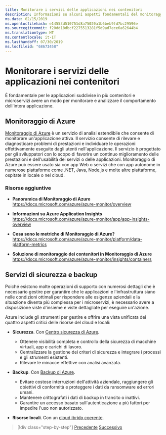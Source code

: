 ```yaml
---
title: Monitorare i servizi delle applicazioni nei contenitori
description: Informazioni su alcuni aspetti fondamentali del monitoraggio delle architetture dei contenitori
ms.date: 02/15/2019
ms.openlocfilehash: e14553d510751d8a75020a1b6beb9fd7bc29596e
ms.sourcegitcommit: f20dd18dbcf2275513281f5d9ad7ece6a62644b4
ms.translationtype: HT
ms.contentlocale: it-IT
ms.lasthandoff: 07/30/2019
ms.locfileid: "68673458"
---
```

# <a name="monitor-containerized-application-services"></a>Monitorare i servizi delle applicazioni nei contenitori

È fondamentale per le applicazioni suddivise in più contenitori e microservizi avere un modo per monitorare e analizzare il comportamento dell'intera applicazione.

## <a name="azure-monitor"></a>Monitoraggio di Azure

[Monitoraggio di Azure](https://azure.microsoft.com/services/monitor/) è un servizio di analisi estendibile che consente di monitorare un'applicazione attiva. Il servizio consente di rilevare e diagnosticare problemi di prestazioni e individuare le operazioni effettivamente eseguite dagli utenti nell'applicazione. Il servizio è progettato per gli sviluppatori con lo scopo di favorire un continuo miglioramento delle prestazioni e dell'usabilità dei servizi o delle applicazioni. Monitoraggio di Azure può essere usato sia con app Web o servizi che con app autonome in numerose piattaforme come .NET, Java, Node.js e molte altre piattaforme, ospitate in locale o nel cloud.

### <a name="additional-resources"></a>Risorse aggiuntive

- **Panoramica di Monitoraggio di Azure** \
  <https://docs.microsoft.com/azure/azure-monitor/overview>

- **Informazioni su Azure Application Insights** \
  <https://docs.microsoft.com/azure/azure-monitor/app/app-insights-overview>

- **Cosa sono le metriche di Monitoraggio di Azure?** \
  <https://docs.microsoft.com/azure/azure-monitor/platform/data-platform-metrics>

- **Soluzione di monitoraggio dei contenitori in Monitoraggio di Azure** \
  <https://docs.microsoft.com/azure/azure-monitor/insights/containers>

## <a name="security-and-backup-services"></a>Servizi di sicurezza e backup

Poiché esistono molte operazioni di supporto con numerosi dettagli che è necessario gestire per garantire che le applicazioni e l'infrastruttura siano nelle condizioni ottimali per rispondere alle esigenze aziendali e la situazione diventa più complessa per i microservizi, è necessario avere a disposizione viste d'insieme e viste dettagliate per eseguire un'azione.

Azure include gli strumenti per gestire e offrire una vista unificata dei quattro aspetti critici delle risorse del cloud e locali:

- **Sicurezza**. Con [Centro sicurezza di Azure](https://azure.microsoft.com/services/security-center/).
  - Ottenere visibilità completa e controllo della sicurezza di macchine virtuali, app e carichi di lavoro.
  - Centralizzare la gestione dei criteri di sicurezza e integrare i processi e gli strumenti esistenti.
  - Rilevare le minacce effettive con analisi avanzata.

- **Backup**. Con [Backup di Azure](https://azure.microsoft.com/services/backup/).
  - Evitare costose interruzioni dell'attività aziendale, raggiungere gli obiettivi di conformità e proteggere i dati da ransomware ed errori umani.
  - Mantenere crittografati i dati di backup in transito o inattivi.
  - Garantire un accesso basato sull'autenticazione a più fattori per impedire l'uso non autorizzato.

- **Risorse locali**. Con un [cloud ibrido coerente](https://azure.microsoft.com/resources/truly-consistent-hybrid-cloud-with-microsoft-azure/).

>[!div class="step-by-step"]
>[Precedente](manage-production-docker-environments.md)
>[Successivo](../key-takeaways/index.md)

